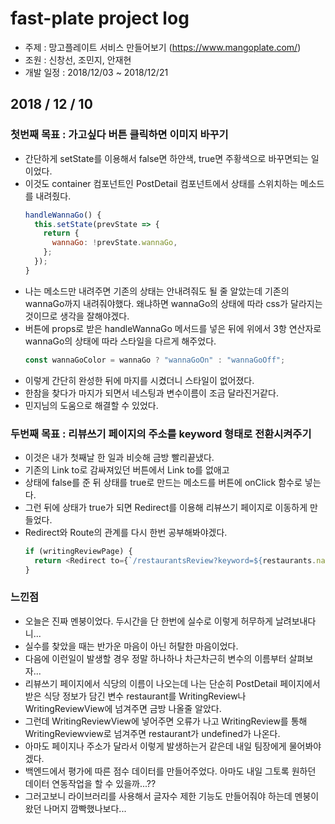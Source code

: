 # fast-plate project log

- 주제 : 망고플레이트 서비스 만들어보기 (https://www.mangoplate.com/)
- 조원 : 신창선, 조민지, 안재현
- 개발 일정 : 2018/12/03 ~ 2018/12/21

## 2018 / 12 / 10

### 첫번째 목표 : 가고싶다 버튼 클릭하면 이미지 바꾸기

- 간단하게 setState를 이용해서 false면 하얀색, true면 주황색으로 바꾸면되는 일이었다.
- 이것도 container 컴포넌트인 PostDetail 컴포넌트에서 상태를 스위치하는 메소드를 내려줬다.
  ```js
  handleWannaGo() {
    this.setState(prevState => {
      return {
        wannaGo: !prevState.wannaGo,
      };
    });
  }
  ```
- 나는 메소드만 내려주면 기존의 상태는 안내려줘도 될 줄 알았는데 기존의 wannaGo까지 내려줘야했다. 왜냐하면 wannaGo의 상태에 따라 css가 달라지는 것이므로 생각을 잘해야겠다.
- 버튼에 props로 받은 handleWannaGo 메서드를 넣은 뒤에 위에서 3항 연산자로 wannaGo의 상태에 따라 스타일을 다르게 해주었다.
  ```js
  const wannaGoColor = wannaGo ? "wannaGoOn" : "wannaGoOff";
  ```
- 이렇게 간단히 완성한 뒤에 마지를 시켰더니 스타일이 없어졌다.
- 한참을 찾다가 마지가 되면서 네스팅과 변수이름이 조금 달라진거같다.
- 민지님의 도움으로 해결할 수 있었다.

### 두번째 목표 : 리뷰쓰기 페이지의 주소를 keyword 형태로 전환시켜주기

- 이것은 내가 첫째날 한 일과 비슷해 금방 빨리끝냈다.
- 기존의 Link to로 감싸져있던 버튼에서 Link to를 없애고
- 상태에 false를 준 뒤 상태를 true로 만드는 메소드를 버튼에 onClick 함수로 넣는다.
- 그런 뒤에 상태가 true가 되면 Redirect를 이용해 리뷰쓰기 페이지로 이동하게 만들었다.
- Redirect와 Route의 관계를 다시 한번 공부해봐야겠다.
  ```js
  if (writingReviewPage) {
    return <Redirect to={`/restaurantsReview?keyword=${restaurants.name}`} />;
  }
  ```

### 느낀점

- 오늘은 진짜 멘붕이었다. 두시간을 단 한번에 실수로 이렇게 허무하게 날려보내다니...
- 실수를 찾았을 때는 반가운 마음이 아닌 허탈한 마음이었다.
- 다음에 이런일이 발생할 경우 정말 하나하나 차근차근히 변수의 이름부터 살펴보자...
- 리뷰쓰기 페이지에서 식당의 이름이 나오는데 나는 단순히 PostDetail 페이지에서 받은 식당 정보가 담긴 변수 restaurant를 WritingReview나 WritingReviewView에 넘겨주면 금방 나올줄 알았다.
- 그런데 WritingReviewView에 넣어주면 오류가 나고 WritingReview를 통해 WritingReviewview로 넘겨주면 restaurant가 undefined가 나온다.
- 아마도 페이지나 주소가 달라서 이렇게 발생하는거 같은데 내일 팀장에게 물어봐야겠다.
- 백엔드에서 평가에 따른 점수 데이터를 만들어주었다. 아마도 내일 그토록 원하던 데이터 연동작업을 할 수 있을까...??
- 그러고보니 라이브러리를 사용해서 글자수 제한 기능도 만들어줘야 하는데 멘붕이 왔던 나머지 깜빡했나보다...

